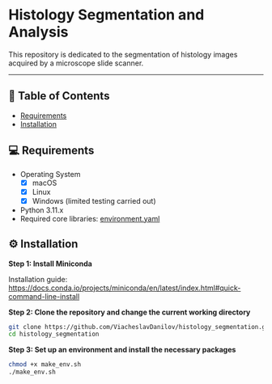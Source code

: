 # Histology Segmentation and Analysis
This repository is dedicated to the segmentation of histology images acquired by a microscope slide scanner.

------------

<a name="table-of-contents"></a>
## 📖 Table of Contents
- [Requirements](#requirements)
- [Installation](#installation)

<a name="requirements"></a>
## 💻 Requirements

- Operating System
  - [x] macOS
  - [x] Linux
  - [x] Windows (limited testing carried out)
- Python 3.11.x
- Required core libraries: [environment.yaml](https://github.com/ViacheslavDanilov/histology_segmentation/blob/main/environment.yaml)

<a name="installation"></a>
## ⚙ Installation

**Step 1: Install Miniconda**

Installation guide: https://docs.conda.io/projects/miniconda/en/latest/index.html#quick-command-line-install

**Step 2: Clone the repository and change the current working directory**
``` bash
git clone https://github.com/ViacheslavDanilov/histology_segmentation.git
cd histology_segmentation
```

**Step 3: Set up an environment and install the necessary packages**
``` bash
chmod +x make_env.sh
./make_env.sh
```

